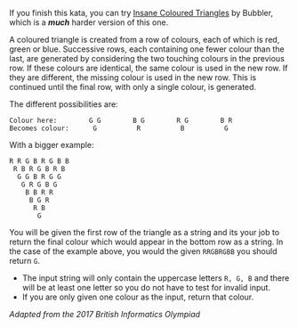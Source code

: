 <p>If you finish this kata, you can try <a href="http://www.codewars.com/kata/insane-coloured-triangles" data-turbolinks="false" target="_blank">Insane Coloured Triangles</a> by Bubbler, which is a <em><strong>much</strong></em> harder version of this one.</p>
<p>A coloured triangle is created from a row of colours, each of which is red, green or blue. Successive rows, each containing one fewer colour than the last, are generated by considering the two touching colours in the previous row. If these colours are identical, the same colour is used in the new row. If they are different, the missing colour is used in the new row. This is continued until the final row, with only a single colour, is generated.</p>
<p>The different possibilities are:</p>
<pre><code>Colour here:        G G        B G        R G        B R
Becomes colour:      G          R          B          G
</code></pre>
<p>With a bigger example:</p>
<pre><code>R R G B R G B B
 R B R G B R B
  G G B R G G
   G R G B G
    B B R R
     B G R
      R B
       G
</code></pre>
<p>You will be given the first row of the triangle as a string and its your job to return the final colour which would appear in the bottom row as a string. In the case of the example above, you would the given <code>RRGBRGBB</code> you should return <code>G</code>.</p>
<ul>
<li>The input string will only contain the uppercase letters <code>R, G, B</code> and there will be at least one letter so you do not have to test for invalid input.</li>
<li>If you are only given one colour as the input, return that colour.</li>
</ul>
<p><em>Adapted from the 2017 British Informatics Olympiad</em></p>

